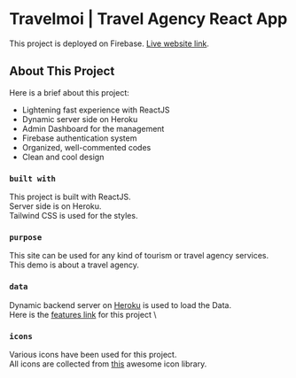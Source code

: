 # Travelmoi | Travel Agency React App

This project is deployed on Firebase. [Live website link](https://travelmoi-react-app.web.app/).

## About This Project

Here is a brief about this project:
- Lightening fast experience with ReactJS
- Dynamic server side on Heroku
- Admin Dashboard for the management
- Firebase authentication system
- Organized, well-commented codes
- Clean and cool design

### `built with`

This project is built with ReactJS. \
Server side is on Heroku. \
Tailwind CSS is used for the styles.

### `purpose`

This site can be used for any kind of tourism or travel agency services. \
This demo is about a travel agency.

### `data`

Dynamic backend server on [Heroku](https://still-tor-10790.herokuapp.com/) is used to load the Data. \
Here is the [features link](https://still-tor-10790.herokuapp.com/features) for this project \

### `icons`

Various icons have been used for this project. \
All icons are collected from [this](https://react-icons.github.io/react-icons/) awesome icon library.
